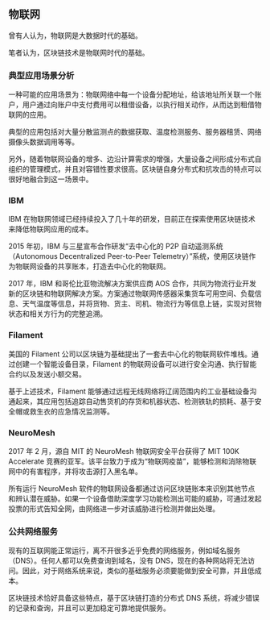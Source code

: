 ## 物联网
曾有人认为，物联网是大数据时代的基础。

笔者认为，区块链技术是物联网时代的基础。

### 典型应用场景分析
一种可能的应用场景为：物联网络中每一个设备分配地址，给该地址所关联一个账户，用户通过向账户中支付费用可以租借设备，以执行相关动作，从而达到租借物联网的应用。

典型的应用包括对大量分散监测点的数据获取、温度检测服务、服务器租赁、网络摄像头数据调用等等。

另外，随着物联网设备的增多、边沿计算需求的增强，大量设备之间形成分布式自组织的管理模式，并且对容错性要求很高。区块链自身分布式和抗攻击的特点可以很好地融合到这一场景中。

### IBM
IBM 在物联网领域已经持续投入了几十年的研发，目前正在探索使用区块链技术来降低物联网应用的成本。

2015 年初，IBM 与三星宣布合作研发“去中心化的 P2P 自动遥测系统（Autonomous Decentralized Peer-to-Peer Telemetry）”系统，使用区块链作为物联网设备的共享账本，打造去中心化的物联网。

2017 年，IBM 和哥伦比亚物流解决方案供应商 AOS 合作，共同为物流行业开发新的区块链和物联网解决方案。方案通过物联网传感器采集货车可用空间、负载信息、天气温度等信息，并将货物、货主、司机、物流行为等信息上链，实现对货物状态和相关方行为的完整追溯。

### Filament
美国的 Filament 公司以区块链为基础提出了一套去中心化的物联网软件堆栈。通过创建一个智能设备目录，Filament 的物联网设备可以进行安全沟通、执行智能合约以及发送小额交易。

基于上述技术，Filament 能够通过远程无线网络将辽阔范围内的工业基础设备沟通起来，其应用包括追踪自动售货机的存货和机器状态、检测铁轨的损耗、基于安全帽或救生衣的应急情况监测等。

### NeuroMesh
2017 年 2 月，源自 MIT 的 NeuroMesh 物联网安全平台获得了 MIT 100K Accelerate 竞赛的亚军。该平台致力于成为“物联网疫苗”，能够检测和消除物联网中的有害程序，并将攻击源打入黑名单。

所有运行 NeuroMesh 软件的物联网设备都通过访问区块链账本来识别其他节点和辨认潜在威胁。如果一个设备借助深度学习功能检测出可能的威胁，可通过发起投票的形式告知全网，由网络进一步对该威胁进行检测并做出处理。

### 公共网络服务
现有的互联网能正常运行，离不开很多近乎免费的网络服务，例如域名服务（DNS）。任何人都可以免费查询到域名，没有 DNS，现在的各种网站将无法访问。因此，对于网络系统来说，类似的基础服务必须要能做到安全可靠，并且低成本。

区块链技术恰好具备这些特点，基于区块链打造的分布式 DNS 系统，将减少错误的记录和查询，并且可以更加稳定可靠地提供服务。
